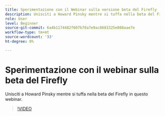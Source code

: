 ```yaml
---
title: Sperimentazione con il Webinar sulla versione beta del Firefly
description: Unisciti a Howard Pinsky mentre si tuffa nella beta del Firefly
role: User
level: Beginner
source-git-commit: 6a4b1174482f607b70a7e9ac8683325e808aae7e
workflow-type: tm+mt
source-wordcount: '33'
ht-degree: 0%

---
```


# Sperimentazione con il webinar sulla beta del Firefly

Unisciti a Howard Pinsky mentre si tuffa nella beta del Firefly in questo webinar.

>[!VIDEO](https://video.tv.adobe.com/v/3420252?quality=12&learn=on&hidetitle=true)
